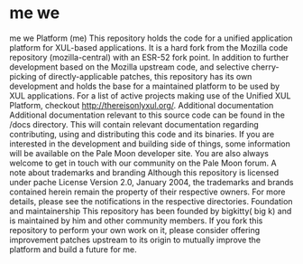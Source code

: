 # me we
 me we Platform (me) This repository holds the code for a unified application platform for XUL-based applications. It is a hard fork from the Mozilla code repository (mozilla-central) with an ESR-52 fork point.  In addition to further development based on the Mozilla upstream code, and selective cherry-picking of directly-applicable patches, this repository has its own development and holds the base for a maintained platform to be used by XUL applications.  For a list of active projects making use of the Unified XUL Platform, checkout http://thereisonlyxul.org/.  Additional documentation Additional documentation relevant to this source code can be found in the /docs directory. This will contain relevant documentation regarding contributing, using and distributing this code and its binaries.  If you are interested in the development and building side of things, some information will be available on the Pale Moon developer site. You are also always welcome to get in touch with our community on the Pale Moon forum.  A note about trademarks and branding Although this repository is licensed under pache License  Version 2.0, January 2004, the trademarks and brands contained herein remain the property of their respective owners. For more details, please see the notifications in the respective directories.  Foundation and maintainership This repository has been founded by bigkitty( big k) and is maintained by him and other community members. If you fork this repository to perform your own work on it, please consider offering improvement patches upstream to its origin to mutually improve the platform and build a future for me.
